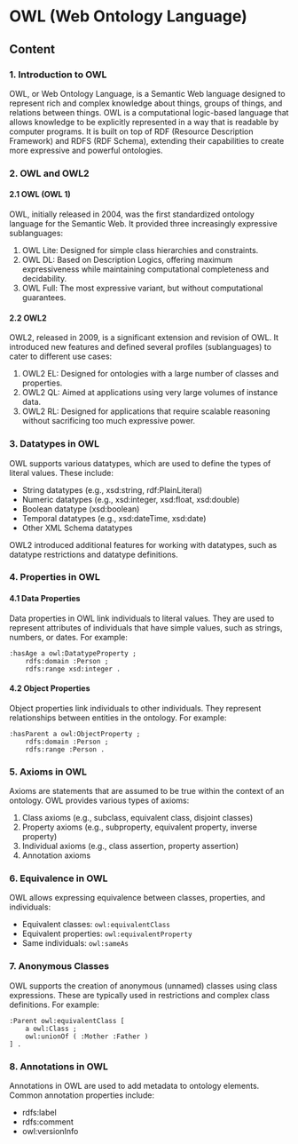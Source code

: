 # OWL (Web Ontology Language)

## Content

### 1. Introduction to OWL

OWL, or Web Ontology Language, is a Semantic Web language designed to represent rich and complex knowledge about things, groups of things, and relations between things. OWL is a computational logic-based language that allows knowledge to be explicitly represented in a way that is readable by computer programs. It is built on top of RDF (Resource Description Framework) and RDFS (RDF Schema), extending their capabilities to create more expressive and powerful ontologies.

### 2. OWL and OWL2

#### 2.1 OWL (OWL 1)

OWL, initially released in 2004, was the first standardized ontology language for the Semantic Web. It provided three increasingly expressive sublanguages:

1. OWL Lite: Designed for simple class hierarchies and constraints.
2. OWL DL: Based on Description Logics, offering maximum expressiveness while maintaining computational completeness and decidability.
3. OWL Full: The most expressive variant, but without computational guarantees.

#### 2.2 OWL2

OWL2, released in 2009, is a significant extension and revision of OWL. It introduced new features and defined several profiles (sublanguages) to cater to different use cases:

1. OWL2 EL: Designed for ontologies with a large number of classes and properties.
2. OWL2 QL: Aimed at applications using very large volumes of instance data.
3. OWL2 RL: Designed for applications that require scalable reasoning without sacrificing too much expressive power.

### 3. Datatypes in OWL

OWL supports various datatypes, which are used to define the types of literal values. These include:

- String datatypes (e.g., xsd:string, rdf:PlainLiteral)
- Numeric datatypes (e.g., xsd:integer, xsd:float, xsd:double)
- Boolean datatype (xsd:boolean)
- Temporal datatypes (e.g., xsd:dateTime, xsd:date)
- Other XML Schema datatypes

OWL2 introduced additional features for working with datatypes, such as datatype restrictions and datatype definitions.

### 4. Properties in OWL

#### 4.1 Data Properties

Data properties in OWL link individuals to literal values. They are used to represent attributes of individuals that have simple values, such as strings, numbers, or dates. For example:

```turtle
:hasAge a owl:DatatypeProperty ;
    rdfs:domain :Person ;
    rdfs:range xsd:integer .
```

#### 4.2 Object Properties

Object properties link individuals to other individuals. They represent relationships between entities in the ontology. For example:

```turtle
:hasParent a owl:ObjectProperty ;
    rdfs:domain :Person ;
    rdfs:range :Person .
```

### 5. Axioms in OWL

Axioms are statements that are assumed to be true within the context of an ontology. OWL provides various types of axioms:

1. Class axioms (e.g., subclass, equivalent class, disjoint classes)
2. Property axioms (e.g., subproperty, equivalent property, inverse property)
3. Individual axioms (e.g., class assertion, property assertion)
4. Annotation axioms

### 6. Equivalence in OWL

OWL allows expressing equivalence between classes, properties, and individuals:

- Equivalent classes: `owl:equivalentClass`
- Equivalent properties: `owl:equivalentProperty`
- Same individuals: `owl:sameAs`

### 7. Anonymous Classes

OWL supports the creation of anonymous (unnamed) classes using class expressions. These are typically used in restrictions and complex class definitions. For example:

```turtle
:Parent owl:equivalentClass [
    a owl:Class ;
    owl:unionOf ( :Mother :Father )
] .
```

### 8. Annotations in OWL

Annotations in OWL are used to add metadata to ontology elements. Common annotation properties include:

- rdfs:label
- rdfs:comment
- owl:versionInfo